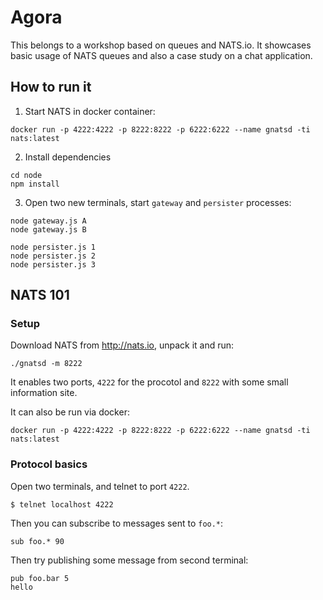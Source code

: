 # Agora

This belongs to a workshop based on queues and NATS.io. It showcases basic usage of NATS queues and also a case study on a chat application.

## How to run it

1.  Start NATS in docker container:

```
docker run -p 4222:4222 -p 8222:8222 -p 6222:6222 --name gnatsd -ti nats:latest
```

2.  Install dependencies

```
cd node
npm install
```

3.  Open two new terminals, start `gateway` and `persister` processes:

```
node gateway.js A
node gateway.js B
```

```
node persister.js 1
node persister.js 2
node persister.js 3
```

## NATS 101

### Setup

Download NATS from http://nats.io, unpack it and run:

```
./gnatsd -m 8222
```

It enables two ports, `4222` for the procotol and `8222` with some small information site.

It can also be run via docker:

```
docker run -p 4222:4222 -p 8222:8222 -p 6222:6222 --name gnatsd -ti nats:latest
```

### Protocol basics

Open two terminals, and telnet to port `4222`.

```
$ telnet localhost 4222
```

Then you can subscribe to messages sent to `foo.*`:

```
sub foo.* 90
```

Then try publishing some message from second terminal:

```
pub foo.bar 5
hello
```
